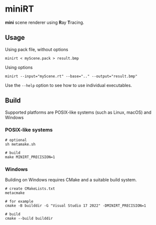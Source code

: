# miniRT

**mini** scene renderer using **R**ay **T**racing.

## Usage

Using pack file, without options

```shell
minirt < myScene.pack > result.bmp
```

Using options

```shell
minirt --input="myScene.rt" --base=".." --output="result.bmp"
```

Use the `--help` option to see how to use individual executables.

## Build

Supported platforms are POSIX-like systems (such as Linux, macOS) and Windows

### POSIX-like systems

```shell
# optional
sh metamake.sh

# build
make MINIRT_PRECISION=1
```

### Windows

Building on Windows requires CMake and a suitable build system.

```shell
# create CMakeLists.txt
metacmake

# for example
cmake -B builddir -G "Visual Studio 17 2022" -DMINIRT_PRECISION=1

# build
cmake --build builddir
```
